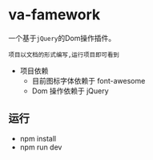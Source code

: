 # va-famework
一个基于`jQuery`的Dom操作插件。

`项目以文档的形式编写,运行项目即可看到`

* 项目依赖
    * 目前图标字体依赖于 font-awesome
    * Dom 操作依赖于 jQuery

## 运行
* npm install
* npm run dev
